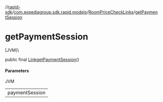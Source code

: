 //[rapid-sdk](../../../index.md)/[com.expediagroup.sdk.rapid.models](../index.md)/[RoomPriceCheckLinks](index.md)/[getPaymentSession](get-payment-session.md)

# getPaymentSession

[JVM]\

public final [Link](../-link/index.md)[getPaymentSession](get-payment-session.md)()

#### Parameters

JVM

| |
|---|
| paymentSession |
